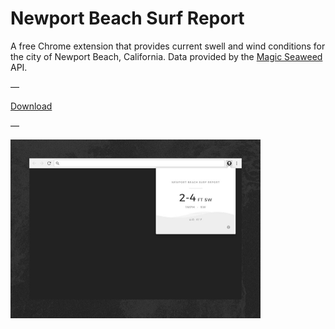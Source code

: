# Newport Beach Surf Report

A free Chrome extension that provides current swell and wind conditions for the city of Newport Beach, California. Data provided by the [Magic Seaweed](http://magicseaweed.com) API.

—

[Download](https://chrome.google.com/webstore/detail/newport-beach-surf-report/ejdnfoaapjhdlebeabhpeokllnofoedc)

—

<img src="assets/images/screen.jpg" width="400">
